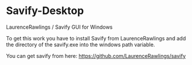 # Savify-Desktop
 LaurenceRawlings / Savify GUI for Windows

To get this work you have to install Savify from LaurenceRawlings and add the directory of the savify.exe into the windows path variable.

You can get savify from here: https://github.com/LaurenceRawlings/savify
